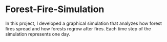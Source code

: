 # Forest-Fire-Simulation
In this project, I developed a graphical simulation that analyzes how forest fires spread and how forests regrow after fires. Each time step of the simulation represents one day.
